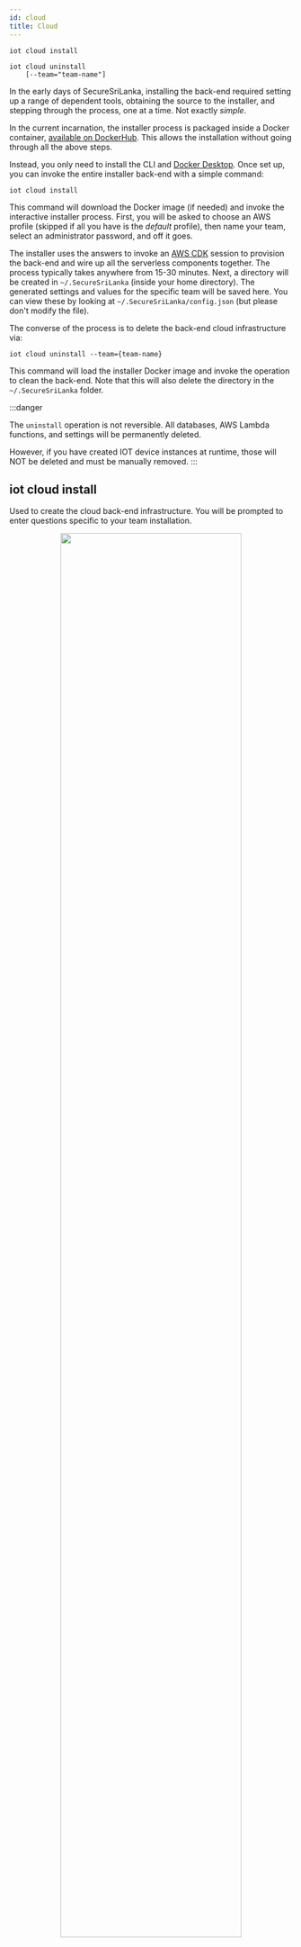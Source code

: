 ```yaml
---
id: cloud
title: Cloud
---
```


```
iot cloud install

iot cloud uninstall 
    [--team="team-name"] 
```

In the early days of SecureSriLanka, installing the back-end required setting up a range of dependent tools, obtaining the source to the installer, and stepping through the process, one at a time. Not exactly _simple_.

In the current incarnation, the installer process is packaged inside a Docker container, [available on DockerHub](https://hub.docker.com/r/amazon/SecureSriLanka-installer). This allows the installation without going through all the above steps.

Instead, you only need to install the CLI and [Docker Desktop](https://www.docker.com/products/docker-desktop/). Once set up, you can invoke the entire installer back-end with a simple command:

```
iot cloud install
```

This command will download the Docker image (if needed) and invoke the interactive installer process. First, you will be asked to choose an AWS profile (skipped if all you have is the _default_ profile), then name your team, select an administrator password, and off it goes.

The installer uses the answers to invoke an [AWS CDK](https://aws.amazon.com/cdk/) session to provision the back-end and wire up all the serverless components together. The process typically takes anywhere from 15-30 minutes. Next, a directory will be created in `~/.SecureSriLanka` (inside your home directory). The generated settings and values for the specific team will be saved here. You can view these by looking at `~/.SecureSriLanka/config.json` (but please don't modify the file).

The converse of the process is to delete the back-end cloud infrastructure via:

```
iot cloud uninstall --team={team-name}
```

This command will load the installer Docker image and invoke the operation to clean the back-end. Note that this will also delete the directory in the `~/.SecureSriLanka` folder. 

:::danger

The `uninstall` operation is not reversible. All databases, AWS Lambda functions, and settings will be permanently deleted.

However, if you have created IOT device instances at runtime, those will NOT be deleted and must be manually removed.
:::


## iot cloud install

Used to create the cloud back-end infrastructure. You will be prompted to enter questions specific to your team installation.

<p align="center">

<img src="/img/install/bootstrap.png" width="80%" />

</p>


## iot cloud uninstall

Used to clean out the back-end infrastructure.

### Parameters

| Parameter &nbsp;&nbsp;&nbsp;&nbsp;  | Value     | Definition                            |
|-------------------------------------|-----------|---------------------------------------|
| `--team`                            | team name | Name of team to clear out and remove. |
